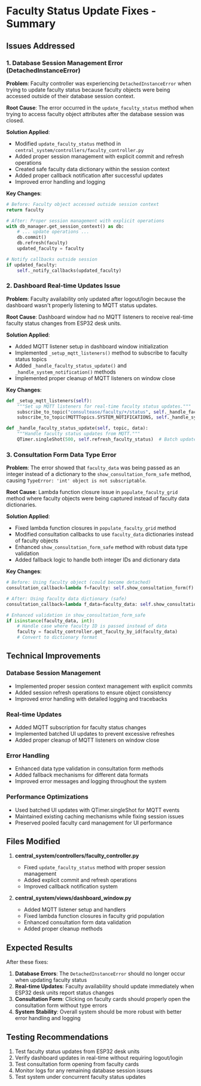 # Faculty Status Update Fixes - Summary

## Issues Addressed

### 1. Database Session Management Error (DetachedInstanceError)
**Problem**: Faculty controller was experiencing `DetachedInstanceError` when trying to update faculty status because faculty objects were being accessed outside of their database session context.

**Root Cause**: The error occurred in the `update_faculty_status` method when trying to access faculty object attributes after the database session was closed.

**Solution Applied**:
- Modified `update_faculty_status` method in `central_system/controllers/faculty_controller.py`
- Added proper session management with explicit commit and refresh operations
- Created safe faculty data dictionary within the session context
- Added proper callback notification after successful updates
- Improved error handling and logging

**Key Changes**:
```python
# Before: Faculty object accessed outside session context
return faculty

# After: Proper session management with explicit operations
with db_manager.get_session_context() as db:
    # ... update operations ...
    db.commit()
    db.refresh(faculty)
    updated_faculty = faculty

# Notify callbacks outside session
if updated_faculty:
    self._notify_callbacks(updated_faculty)
```

### 2. Dashboard Real-time Updates Issue
**Problem**: Faculty availability only updated after logout/login because the dashboard wasn't properly listening to MQTT status updates.

**Root Cause**: Dashboard window had no MQTT listeners to receive real-time faculty status changes from ESP32 desk units.

**Solution Applied**:
- Added MQTT listener setup in dashboard window initialization
- Implemented `_setup_mqtt_listeners()` method to subscribe to faculty status topics
- Added `_handle_faculty_status_update()` and `_handle_system_notification()` methods
- Implemented proper cleanup of MQTT listeners on window close

**Key Changes**:
```python
def _setup_mqtt_listeners(self):
    """Set up MQTT listeners for real-time faculty status updates."""
    subscribe_to_topic("consultease/faculty/+/status", self._handle_faculty_status_update)
    subscribe_to_topic(MQTTTopics.SYSTEM_NOTIFICATIONS, self._handle_system_notification)

def _handle_faculty_status_update(self, topic, data):
    """Handle faculty status updates from MQTT."""
    QTimer.singleShot(500, self.refresh_faculty_status)  # Batch updates
```

### 3. Consultation Form Data Type Error
**Problem**: The error showed that `faculty_data` was being passed as an integer instead of a dictionary to the `show_consultation_form_safe` method, causing `TypeError: 'int' object is not subscriptable`.

**Root Cause**: Lambda function closure issue in `populate_faculty_grid` method where faculty objects were being captured instead of faculty data dictionaries.

**Solution Applied**:
- Fixed lambda function closures in `populate_faculty_grid` method
- Modified consultation callbacks to use `faculty_data` dictionaries instead of faculty objects
- Enhanced `show_consultation_form_safe` method with robust data type validation
- Added fallback logic to handle both integer IDs and dictionary data

**Key Changes**:
```python
# Before: Using faculty object (could become detached)
consultation_callback=lambda f=faculty: self.show_consultation_form(f)

# After: Using faculty data dictionary (safe)
consultation_callback=lambda f_data=faculty_data: self.show_consultation_form_safe(f_data)

# Enhanced validation in show_consultation_form_safe
if isinstance(faculty_data, int):
    # Handle case where faculty ID is passed instead of data
    faculty = faculty_controller.get_faculty_by_id(faculty_data)
    # Convert to dictionary format
```

## Technical Improvements

### Database Session Management
- Implemented proper session context management with explicit commits
- Added session refresh operations to ensure object consistency
- Improved error handling with detailed logging and tracebacks

### Real-time Updates
- Added MQTT subscription for faculty status changes
- Implemented batched UI updates to prevent excessive refreshes
- Added proper cleanup of MQTT listeners on window close

### Error Handling
- Enhanced data type validation in consultation form methods
- Added fallback mechanisms for different data formats
- Improved error messages and logging throughout the system

### Performance Optimizations
- Used batched UI updates with QTimer.singleShot for MQTT events
- Maintained existing caching mechanisms while fixing session issues
- Preserved pooled faculty card management for UI performance

## Files Modified

1. **central_system/controllers/faculty_controller.py**
   - Fixed `update_faculty_status` method with proper session management
   - Added explicit commit and refresh operations
   - Improved callback notification system

2. **central_system/views/dashboard_window.py**
   - Added MQTT listener setup and handlers
   - Fixed lambda function closures in faculty grid population
   - Enhanced consultation form data validation
   - Added proper cleanup methods

## Expected Results

After these fixes:

1. **Database Errors**: The `DetachedInstanceError` should no longer occur when updating faculty status
2. **Real-time Updates**: Faculty availability should update immediately when ESP32 desk units report status changes
3. **Consultation Form**: Clicking on faculty cards should properly open the consultation form without type errors
4. **System Stability**: Overall system should be more robust with better error handling and logging

## Testing Recommendations

1. Test faculty status updates from ESP32 desk units
2. Verify dashboard updates in real-time without requiring logout/login
3. Test consultation form opening from faculty cards
4. Monitor logs for any remaining database session issues
5. Test system under concurrent faculty status updates
